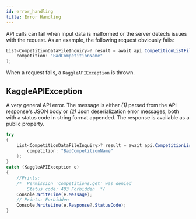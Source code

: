```yaml
---
id: error_handling
title: Error Handling
---
```


API calls can fail when input data is malformed or the server detects issues with the request. As an example, the following request obviously fails:

```csharp
List<CompetitionDataFileInquiry>? result = await api.CompetitionListFiles(
    competition: "BadCompetitionName"
);
```

When a request fails, a `KaggleAPIException` is thrown.

## KaggleAPIException

A very general API error. The message is either *(1)* parsed from the API response's JSON body or *(2)* Json deserialization error messages, both with a status code in string format appended. The response is available as a public property.

```csharp
try
{
    List<CompetitionDataFileInquiry>? result = await api.CompetitionListFiles(
        competition: "BadCompetitionName"
    );
}
catch (KaggleAPIException e)
{
    //Prints:
    /*  Permission 'competitions.get' was denied
        Status code: 403 Forbidden  */
    Console.WriteLine(e.Message);
    // Prints: Forbidden
    Console.WriteLine(e.Response?.StatusCode);
}
```